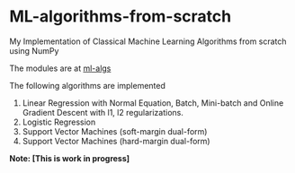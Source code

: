 # ML-algorithms-from-scratch
My Implementation of Classical Machine Learning Algorithms from scratch using NumPy

The modules are at [ml-algs](https://github.com/akhil189/ML-algorithms-from-scratch/tree/main/ml_algs)

The following algorithms are implemented
1. Linear Regression with Normal Equation, Batch, Mini-batch and Online Gradient Descent with l1, l2 regularizations.
2. Logistic Regression
3. Support Vector Machines (soft-margin dual-form)
4. Support Vector Machines (hard-margin dual-form)

**Note: [This is work in progress]**